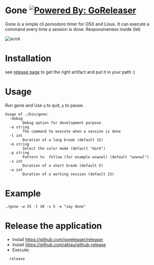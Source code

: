 # Gone [![Powered By: GoReleaser](https://img.shields.io/badge/powered%20by-goreleaser-green.svg?style=flat-square)](https://github.com/goreleaser)

Gone is a simple cli pomodoro timer for OSX and Linux. It can execute a
command every time a session is done. Responsiveness inside (lel)


![scrot](https://github.com/guillaumebreton/gone/raw/master/srot.png)


# Installation

see [release page](https://github.com/guillaumebreton/gone/releases) to get the
right artifact and put it in your path :)

# Usage
Run gone and Use ```q``` to quit, ```p``` to pause.

```
Usage of ./bin/gone:
  -debug
        Debug option for development purpose
  -e string
        The command to execute when a session is done
  -l int
        Duration of a long break (default 15)
  -m string
        Select the color mode (default "dark")
  -p string
        Pattern to  follow (for example wswswl) (default "wswswl")
  -s int
        Duration of a short break (default 5)
  -w int
        Duration of a working session (default 25)
```

# Example

```
./gone -w 25 -l 30 -s 5 -e "say done"
```

# Release the application

- Install https://github.com/goreleaser/releaser
- Install https://github.com/aktau/github-release
- Execute:
```
  release
```
